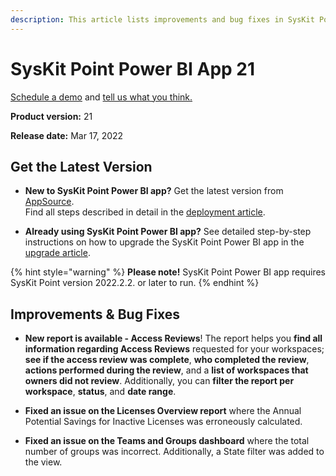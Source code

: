 ```yaml
---
description: This article lists improvements and bug fixes in SysKit Point Power BI app version 21.
--- 
```


# SysKit Point Power BI App 21

[Schedule a demo](https://www.syskit.com/products/point/request-a-demo/) and [tell us what you think.](https://www.syskit.com/company/contact-us/)

**Product version:** 21

**Release date:** Mar 17, 2022

## Get the Latest Version

* **New to SysKit Point Power BI app?** Get the latest version from [AppSource](https://appsource.microsoft.com/en/product/power-bi/syskitltd.syskit_point_powerbi).<br/>
    Find all steps described in detail in the [deployment article](../installation/deploy-syskit-point.md).
    
* **Already using SysKit Point Power BI app?** See detailed step-by-step instructions on how to upgrade the SysKit Point Power BI app in the [upgrade article](upgrade-power-bi-app.md).


{% hint style="warning" %}
**Please note!**
SysKit Point Power BI app requires SysKit Point version 2022.2.2. or later to run.
{% endhint %}

## Improvements & Bug Fixes

* **New report is available - Access Reviews**!
The report helps you **find all information regarding Access Reviews** requested for your workspaces; **see if the access review was complete**, **who completed the review**, **actions performed during the review**, and a **list of workspaces that owners did not review**. 
Additionally, you can **filter the report per workspace**, **status**, and **date range**.

* **Fixed an issue on the Licenses Overview report** where the Annual Potential Savings for Inactive Licenses was erroneously calculated.
* **Fixed an issue on the Teams and Groups dashboard** where the total number of groups was incorrect. Additionally, a State filter was added to the view.